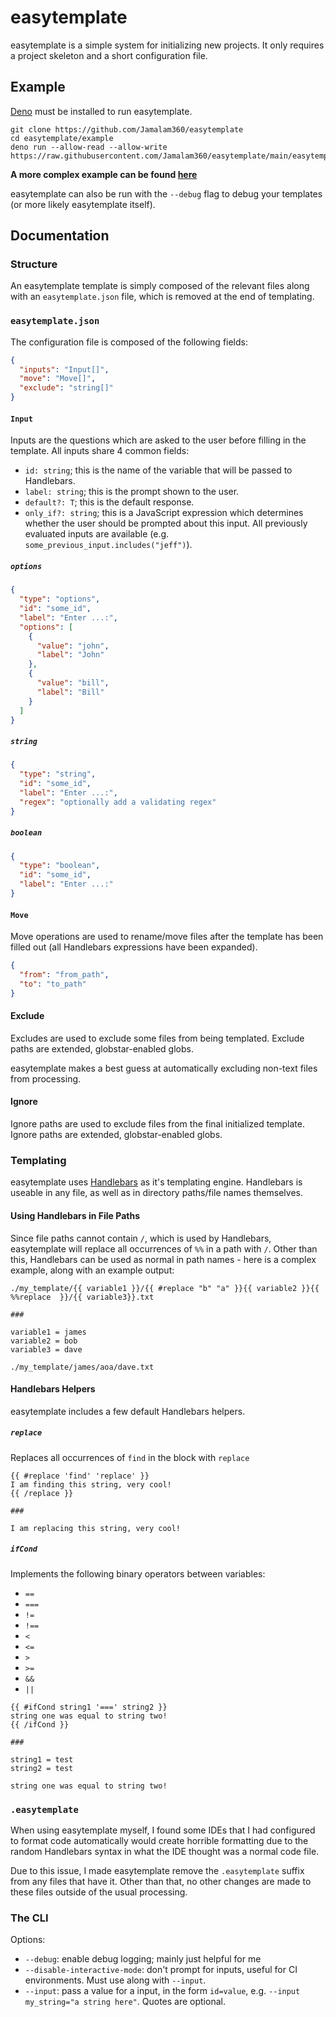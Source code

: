 # easytemplate

easytemplate is a simple system for initializing new projects. It only requires
a project skeleton and a short configuration file.

## Example

[Deno](https://deno.land) must be installed to run easytemplate.

```
git clone https://github.com/Jamalam360/easytemplate
cd easytemplate/example
deno run --allow-read --allow-write https://raw.githubusercontent.com/Jamalam360/easytemplate/main/easytemplate.ts
```

**A more complex example can be found
[here](https://github.com/JamCoreModding/multi-loader-template-mod)**

easytemplate can also be run with the `--debug` flag to debug your templates (or
more likely easytemplate itself).

## Documentation

### Structure

An easytemplate template is simply composed of the relevant files along with an
`easytemplate.json` file, which is removed at the end of
templating.

### `easytemplate.json`

The configuration file is composed of the following fields:

```json
{
  "inputs": "Input[]",
  "move": "Move[]",
  "exclude": "string[]"
}
```

#### `Input`

Inputs are the questions which are asked to the user before filling in the
template. All inputs share 4 common fields:

- `id: string`; this is the name of the variable that will be passed to
  Handlebars.
- `label: string`; this is the prompt shown to the user.
- `default?: T`; this is the default response.
- `only_if?: string`; this is a JavaScript expression which determines whether
  the user should be prompted about this input. All previously evaluated inputs
  are available (e.g. `some_previous_input.includes("jeff")`).

##### `options`

```json
{
  "type": "options",
  "id": "some_id",
  "label": "Enter ...:",
  "options": [
    {
      "value": "john",
      "label": "John"
    },
    {
      "value": "bill",
      "label": "Bill"
    }
  ]
}
```

##### `string`

```json
{
  "type": "string",
  "id": "some_id",
  "label": "Enter ...:",
  "regex": "optionally add a validating regex"
}
```

##### `boolean`

```json
{
  "type": "boolean",
  "id": "some_id",
  "label": "Enter ...:"
}
```

#### `Move`

Move operations are used to rename/move files after the template has been filled
out (all Handlebars expressions have been expanded).

```json
{
  "from": "from_path",
  "to": "to_path"
}
```

#### Exclude

Excludes are used to exclude some files from being templated. Exclude paths are
extended, globstar-enabled globs.

easytemplate makes a best guess at automatically excluding non-text files from
processing.

#### Ignore

Ignore paths are used to exclude files from the final initialized template. Ignore paths are
extended, globstar-enabled globs.

### Templating

easytemplate uses [Handlebars](https://handlebarsjs.com) as it's templating
engine. Handlebars is useable in any file, as well as in directory paths/file
names themselves.

#### Using Handlebars in File Paths

Since file paths cannot contain `/`, which is used by Handlebars, easytemplate
will replace all occurrences of `%%` in a path with `/`. Other than this,
Handlebars can be used as normal in path names - here is a complex example,
along with an example output:

```
./my_template/{{ variable1 }}/{{ #replace "b" "a" }}{{ variable2 }}{{ %%replace  }}/{{ variable3}}.txt

###

variable1 = james
variable2 = bob
variable3 = dave

./my_template/james/aoa/dave.txt
```

#### Handlebars Helpers

easytemplate includes a few default Handlebars helpers.

##### `replace`

Replaces all occurrences of `find` in the block with `replace`

```
{{ #replace 'find' 'replace' }}
I am finding this string, very cool!
{{ /replace }}

###

I am replacing this string, very cool!
```

##### `ifCond`

Implements the following binary operators between variables:

- `==`
- `===`
- `!=`
- `!==`
- `<`
- `<=`
- `>`
- `>=`
- `&&`
- `||`

```
{{ #ifCond string1 '===' string2 }}
string one was equal to string two!
{{ /ifCond }}

###

string1 = test
string2 = test

string one was equal to string two!
```

### `.easytemplate`

When using easytemplate myself, I found some IDEs that I had configured to
format code automatically would create horrible formatting due to the random
Handlebars syntax in what the IDE thought was a normal code file.

Due to this issue, I made easytemplate remove the `.easytemplate` suffix from
any files that have it. Other than that, no other changes are made to these
files outside of the usual processing.

### The CLI

Options:

- `--debug`: enable debug logging; mainly just helpful for me
- `--disable-interactive-mode`: don't prompt for inputs, useful for CI environments. Must use along with `--input`.
- `--input`: pass a value for a input, in the form `id=value`, e.g. `--input my_string="a string here"`. Quotes are optional.

